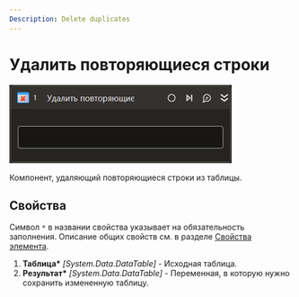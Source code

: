 ```yaml
---
Description: Delete duplicates
---
```


# Удалить повторяющиеся строки

![](../../../../resources/activities/basic/data/data-tables/delete-duplicates.png)

Компонент, удаляющий повторяющиеся строки из таблицы.

## Свойства  
Символ `*` в названии свойства указывает на обязательность заполнения. Описание общих свойств см. в разделе [Свойства элемента](https://docs.primo-rpa.ru/primo-rpa/primo-studio/process/elements#svoistva-elementa).

1. **Таблица\*** *[System.Data.DataTable]* - Исходная таблица.
1. **Результат\*** *[System.Data.DataTable]* - Переменная, в которую нужно сохранить измененную таблицу.
